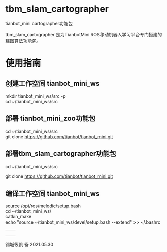 # tbm_slam_cartographer
tianbot_mini cartographer功能包


tbm_slam_cartographer 是为TianbotMini ROS移动机器人学习平台专门搭建的建图算法功能包。

# 使用指南

## 创建工作空间 tianbot_mini_ws

mkdir tianbot_mini_ws/src -p  
cd ~/tianbot_mini_ws/src  

## 部署 tianbot_mini_zoo功能包

cd ~/tianbot_mini_ws/src  
git clone https://github.com/tianbot/tianbot_mini.git  

## 部署tbm_slam_cartographer功能包

cd ~/tianbot_mini_ws/src 

git clone https://github.com/tianbot/tianbot_mini.git  

## 编译工作空间 tianbot_mini_ws

source /opt/ros/melodic/setup.bash  
cd ~/tianbot_mini_ws/  
catkin_make  
echo "source ~/tianbot_mini_ws/devel/setup.bash --extend" >> ~/.bashrc  



|      |      |
| ---- | ---- |
|      |      |
|      |      |
|      |      |





锡城筱凯 备 2021.05.30
